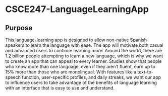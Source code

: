 # CSCE247-LanguageLearningApp

## Purpose

This language-learning app is designed to allow non-native Spanish speakers to learn the language with ease. The app will motivate both casual and advanced users to continue learning more. Around the world, there are 1.2 billion people attempting to learn a new language, which is why we want to create an app that can appeal to every learner. Studies show that people who know more than one language, even if they aren’t fluent, earn up to 15% more than those who are monolingual. With features like a text-to-speech function, user-specific profiles, and daily streaks, we want our app to influence users to take advantage of the benefits of language learning with an interface that is easy to use and understand.
